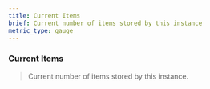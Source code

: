 ```yaml
---
title: Current Items
brief: Current number of items stored by this instance
metric_type: gauge
---
```


### Current Items

> Current number of items stored by this instance.
